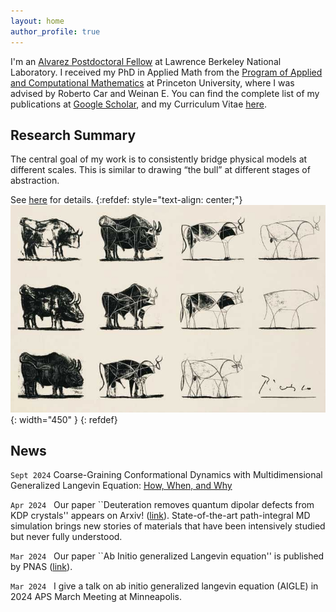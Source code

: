 ```yaml
---
layout: home
author_profile: true
---
```




I'm an [Alvarez Postdoctoral Fellow](https://cs.lbl.gov/careers/computing-fellowships/alvarez-fellowship/) at Lawrence Berkeley National Laboratory. I received my PhD in Applied Math from the [Program of Applied and Computational Mathematics](https://www.pacm.princeton.edu/) at Princeton University, where I was advised by Roberto Car and Weinan E. 
You can find the complete list of my publications at [Google Scholar](https://scholar.google.com/citations?user=WreiKioAAAAJ&hl=en), and my Curriculum Vitae [here](/about/).
 

## Research Summary
The central goal of my work is to consistently bridge physical models at different scales. This is similar to drawing “the bull” at different stages of abstraction.

See [here](/research/) for details.
{:refdef: style="text-align: center;"}
![Multiscale](/assets/images/bull.jpeg){: width="450" }
{: refdef}

<!---
{:refdef: style="text-align: center;"}
![Multiscale](/assets/images/multiscale_2.png){: width="800" }
{: refdef}
-->



## News
`Sept 2024` Coarse-Graining Conformational Dynamics with Multidimensional Generalized Langevin Equation: [How, When, and Why](https://pubs.acs.org/doi/full/10.1021/acs.jctc.4c00729)

`Apr 2024` &nbsp; Our paper ``Deuteration removes quantum dipolar defects from KDP crystals'' appears on Arxiv! ([link](https://arxiv.org/abs/2404.08125)). State-of-the-art path-integral MD simulation brings new stories of materials that have been intensively studied but never fully understood.

`Mar 2024` &nbsp; Our paper ``Ab Initio generalized Langevin equation'' is published by PNAS ([link](https://www.pnas.org/doi/10.1073/pnas.2308668121)). 

`Mar 2024` &nbsp; I give a talk on ab initio generalized langevin equation (AIGLE) in 2024 APS March Meeting at Minneapolis. 
